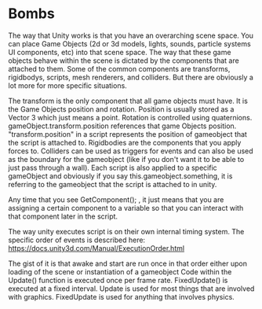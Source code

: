 # Bombs

The way that Unity works is that you have an overarching scene space.  You can place Game Objects (2d or 3d models, lights, sounds, particle systems
UI components, etc) into that scene space.  The way that these game objects behave within the scene is dictated by the components that
are attached to them.  Some of the common components are transforms, rigidbodys, scripts, mesh renderers, and colliders.  But there are
obviously a lot more for more specific situations.

The transform is the only component that all game objects must have.  It is the Game Objects position and rotation.  Position is usually stored
as a Vector 3 which just means a point. Rotation is controlled using quaternions.  gameObject.transform.position references that game Objects position. 
"transform.position" in a script represents the position of gameobject that the script is attached to.  Rigidbodies are the components 
that you apply forces to.  Colliders can be used as triggers for events and can also be used as the boundary for the gameobject (like if you don't
want it to be able to just pass through a wall).  Each script is also applied to a specific gameObject and obviously if you say this.gameobject.something,
it is referring to the gameobject that the script is attached to in unity.

Any time that you see GetComponent<type>(); , it just means that you are assigning a certain component to a variable so that you can interact
with that component later in the script.

The way unity executes script is on their own internal timing system.  The specific order of events is described here:
 https://docs.unity3d.com/Manual/ExecutionOrder.html

The gist of it is that awake and start are run once in that order either upon loading of the scene or instantiation of a gameobject
Code within the Update() function is executed once per frame rate. FixedUpdate() is executed at a fixed interval.  Update is used for
most things that are involved with graphics.  FixedUpdate is used for anything that involves physics.
